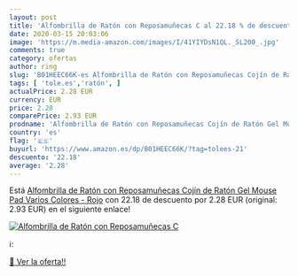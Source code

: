 ```yaml
---
layout: post
title: 'Alfombrilla de Ratón con Reposamuñecas C al 22.18 % de descuento'
date: 2020-03-15 20:03:06
image: 'https://m.media-amazon.com/images/I/41YIYDsN1QL._SL200_.jpg'
comments: true
category: ofertas
author: ring
slug: 'B01HEEC66K-es Alfombrilla de Ratón con Reposamuñecas Cojín de Ratón Gel...'
tags: [ 'tole.es','ratón', ]
actualPrice: 2.28 EUR
currency: EUR
price: 2.28
comparePrice: 2.93 EUR
prodname: 'Alfombrilla de Ratón con Reposamuñecas Cojín de Ratón Gel Mouse Pad Varios Colores - Rojo'
country: 'es'
flag: '🇪🇸'
buyurl: 'https://www.amazon.es/dp/B01HEEC66K/?tag=tolees-21'
descuento: '22.18'
average: '2.28'
---
```


Está [Alfombrilla de Ratón con Reposamuñecas Cojín de Ratón Gel Mouse Pad Varios Colores - Rojo](https://www.amazon.es/dp/B01HEEC66K/?tag=tolees-21) con 22.18 de descuento por 2.28 EUR (original: 2.93 EUR) en el siguiente enlace!

[![Alfombrilla de Ratón con Reposamuñecas C](https://m.media-amazon.com/images/I/41YIYDsN1QL._SL200_.jpg)](https://www.amazon.es/dp/B01HEEC66K/?tag=tolees-21)

ℹ️:


[🛒 Ver la oferta!!](https://www.amazon.es/dp/B01HEEC66K/?tag=tolees-21)
